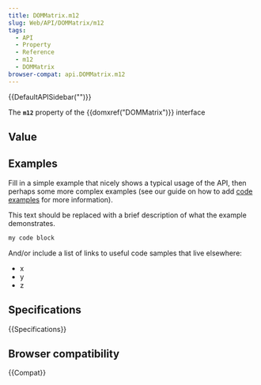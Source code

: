 ```yaml
---
title: DOMMatrix.m12
slug: Web/API/DOMMatrix/m12
tags:
  - API
  - Property
  - Reference
  - m12
  - DOMMatrix
browser-compat: api.DOMMatrix.m12
---
```

{{DefaultAPISidebar("")}}

The **`m12`** property of the {{domxref("DOMMatrix")}} interface 

## Value



## Examples

Fill in a simple example that nicely shows a typical usage of the API, then perhaps some more complex examples (see our guide on how to add [code examples](/en-US/docs/MDN/Contribute/Structures/Code_examples) for more information).

This text should be replaced with a brief description of what the example demonstrates.

```js
my code block
```

And/or include a list of links to useful code samples that live elsewhere:

*   x
*   y
*   z

## Specifications

{{Specifications}}

## Browser compatibility

{{Compat}}


